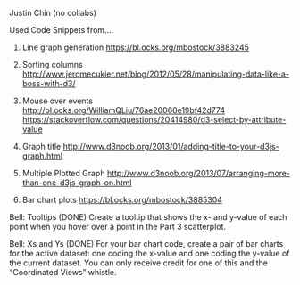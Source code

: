 Justin Chin (no collabs)

Used Code Snippets from....
1. Line graph generation
https://bl.ocks.org/mbostock/3883245

2. Sorting columns
http://www.jeromecukier.net/blog/2012/05/28/manipulating-data-like-a-boss-with-d3/

3. Mouse over events
http://bl.ocks.org/WilliamQLiu/76ae20060e19bf42d774
https://stackoverflow.com/questions/20414980/d3-select-by-attribute-value

4. Graph title
http://www.d3noob.org/2013/01/adding-title-to-your-d3js-graph.html

5. Multiple Plotted Graph
http://www.d3noob.org/2013/07/arranging-more-than-one-d3js-graph-on.html

6. Bar chart plots
https://bl.ocks.org/mbostock/3885304

Bell: Tooltips (DONE)
Create a tooltip that shows the x- and y-value of each point when you hover over a point in the Part 3 scatterplot.

Bell: Xs and Ys (DONE)
For your bar chart code, create a pair of bar charts for the active dataset: one coding the x-value and one coding the y-value of the current dataset. You can only receive credit for one of this and the “Coordinated Views” whistle.
